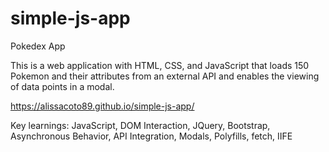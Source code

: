 # simple-js-app
Pokedex App

This is a web application with HTML, CSS, and JavaScript that loads 150 Pokemon and their attributes from an external API and enables the viewing of data points in a modal.

https://alissacoto89.github.io/simple-js-app/


Key learnings: JavaScript, DOM Interaction, JQuery, Bootstrap, Asynchronous Behavior, API Integration, Modals, Polyfills, fetch, IIFE
